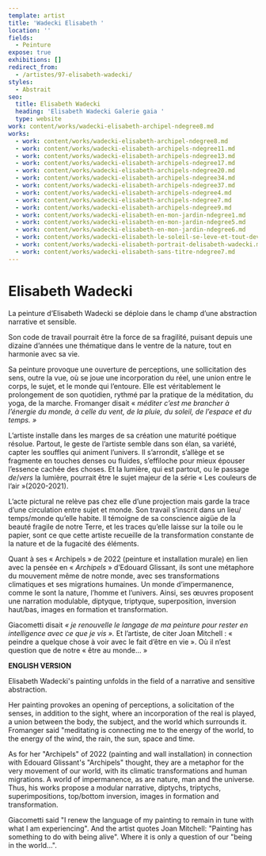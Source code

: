```yaml
---
template: artist
title: 'Wadecki Elisabeth '
location: ''
fields:
  - Peinture
expose: true
exhibitions: []
redirect_from:
  - /artistes/97-elisabeth-wadecki/
styles:
  - Abstrait
seo:
  title: Elisabeth Wadecki
  heading: 'Elisabeth Wadecki Galerie gaia '
  type: website
work: content/works/wadecki-elisabeth-archipel-ndegree8.md
works:
  - work: content/works/wadecki-elisabeth-archipel-ndegree8.md
  - work: content/works/wadecki-elisabeth-archipels-ndegree11.md
  - work: content/works/wadecki-elisabeth-archipels-ndegree13.md
  - work: content/works/wadecki-elisabeth-archipels-ndegree17.md
  - work: content/works/wadecki-elisabeth-archipels-ndegree20.md
  - work: content/works/wadecki-elisabeth-archipels-ndegree34.md
  - work: content/works/wadecki-elisabeth-archipels-ndegree37.md
  - work: content/works/wadecki-elisabeth-archipels-ndegree4.md
  - work: content/works/wadecki-elisabeth-archipels-ndegree7.md
  - work: content/works/wadecki-elisabeth-archipels-ndegree9.md
  - work: content/works/wadecki-elisabeth-en-mon-jardin-ndegree1.md
  - work: content/works/wadecki-elisabeth-en-mon-jardin-ndegree5.md
  - work: content/works/wadecki-elisabeth-en-mon-jardin-ndegree6.md
  - work: content/works/wadecki-elisabeth-le-soleil-se-leve-et-tout-devient-nuit.md
  - work: content/works/wadecki-elisabeth-portrait-delisabeth-wadecki.md
  - work: content/works/wadecki-elisabeth-sans-titre-ndegree7.md
---
```


# Elisabeth Wadecki

La peinture d’Elisabeth Wadecki se déploie dans le champ d’une abstraction narrative et sensible.

Son code de travail pourrait être la force de sa fragilité, puisant depuis une dizaine d’années une thématique dans le ventre de la nature, tout en harmonie avec sa vie.

Sa peinture provoque une ouverture de perceptions, une sollicitation des sens, outre la vue, où se joue une incorporation du réel, une union entre le corps, le sujet, et le monde qui l’entoure. Elle est véritablement le prolongement de son quotidien, rythmé par la pratique de la méditation, du yoga, de la marche. Fromanger disait « *méditer c’est* *me brancher à l’énergie du monde, à celle du vent, de la pluie, du soleil, de l’espace et du temps. »*

L’artiste installe dans les marges de sa création une maturité poétique résolue. Partout, le geste de l’artiste semble dans son élan, sa variété, capter les souffles qui animent l’univers. Il s’arrondit, s’allège et se fragmente en touches denses ou fluides, s’effiloche pour mieux épouser l’essence cachée des choses. Et la lumière, qui est partout, ou le passage *de*/*vers* la lumière, pourrait être le sujet majeur de la série « Les couleurs de l’air »(2020-2021).

L’acte pictural ne relève pas chez elle d’une projection mais garde la trace d’une circulation entre sujet et monde. Son travail s’inscrit dans un lieu/ temps/monde qu’elle habite. Il témoigne de sa conscience aigüe de la beauté fragile de notre Terre, et les traces qu’elle laisse sur la toile ou le papier, sont ce que cette artiste recueille de la transformation constante de la nature et de la fugacité des éléments.

Quant à ses « Archipels » de 2022 (peinture et installation murale) en lien avec la pensée en « *Archipels* » d’Edouard Glissant, ils sont une métaphore du mouvement même de notre monde, avec ses transformations climatiques et ses migrations humaines. Un monde d’impermanence, comme le sont la nature, l’homme et l’univers. Ainsi, ses œuvres proposent une narration modulable, diptyque, triptyque, superposition, inversion haut/bas, images en formation et transformation.

Giacometti disait *« je renouvelle le langage de ma peinture pour rester en intelligence avec ce que je vis ».* Et l’artiste, de citer Joan Mitchell : « peindre a quelque chose à voir avec le fait d’être en vie ». Où il n’est question que de notre « être au monde… »

**ENGLISH VERSION**

Elisabeth Wadecki's painting unfolds in the field of a narrative and sensitive abstraction.

Her painting provokes an opening of perceptions, a solicitation of the senses, in addition to the sight, where an incorporation of the real is played, a union between the body, the subject, and the world which surrounds it. Fromanger said "meditating is connecting me to the energy of the world, to the energy of the wind, the rain, the sun, space and time.

As for her "Archipels" of 2022 (painting and wall installation) in connection with Edouard Glissant's "Archipels" thought, they are a metaphor for the very movement of our world, with its climatic transformations and human migrations. A world of impermanence, as are nature, man and the universe. Thus, his works propose a modular narrative, diptychs, triptychs, superimpositions, top/bottom inversion, images in formation and transformation.

Giacometti said "I renew the language of my painting to remain in tune with what I am experiencing". And the artist quotes Joan Mitchell: "Painting has something to do with being alive". Where it is only a question of our "being in the world...".
